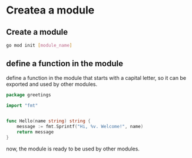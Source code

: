 # Createa a module

## Create a module

```bash
go mod init [module_name]
```

## define a function in the module

define a function in the module that starts with a capital letter, so it can be exported and used by other modules.

```go
package greetings

import "fmt"


func Hello(name string) string {
	message := fmt.Sprintf("Hi, %v. Welcome!", name)
	return message
}
```

now, the module is ready to be used by other modules.
